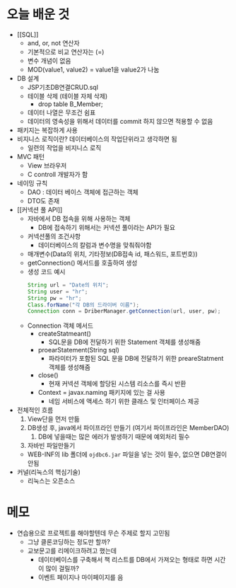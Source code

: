# 오늘 배운 것
- [[SQL]]
	- and, or, not 연산자
	- 기본적으로 비교 연산자는 (=)
	- 변수 개념이 없음
	- MOD(value1, value2) = value1을 value2가 나눔
- DB 설계
	- JSP기초DB연결CRUD.sql
	- 테이블 삭제 (테이블 자체 삭제)
		- drop table B_Member;
	- 데이터 나열은 무조건 쉼표
	- 데이터의 영속성을 위해서 데이터를 commit 하지 않으면 적용할 수 없음
- 패키지는 복잡하게 사용
- 비지니스 로직이란? 데이터베이스의 작업단위라고 생각하면 됨
	- 일련의 작업을 비지니스 로직
- MVC 패턴
	- View 브라우저
	- C controll  개발자가 함
- 네이밍 규칙
	- DAO : 데이터 베이스 객체에 접근하는 객체
	- DTO도 존재
- [[커넥션 풀 API]]
	- 자바에서 DB 접속을 위해 사용하는 객체
		- DB에 접속하기 위해서는 커넥션 풀이라는 API가 필요
	- 커넥션풀의 조건사항
		- 데이터베이스의 칼럼과 변수명을 맞춰줘야함
	- 매개변수(Data의 위치, 기타정보(DB접속 id, 패스워드, 포트번호))
	- getConnection() 메서드를 호출하여 생성
	- 생성 코드 예시
		```java
		String url = "Date의 위치";
		String user = "hr";
		String pw = "hr";
		Class.forName("각 DB의 드라이버 이름");
		Connection conn = DriberManager.getConnection(url, user, pw);
		```
	- Connection 객체 메서드 
		- createStatmeant()
			- SQL문을 DB에 전달하기 위한 Statement 객체를 생성해줌
		- proearStatement(String sql)
			- 파라미터가 포함된 SQL 문을 DB에 전달하기 위한 preareStatment 객체를 생성해줌
		- close()
			- 현재 커넥션 객체에 할당된 시스템 리소스를 즉시 반환
		- Context = javax.naming 패키지에 있는 걸 사용
			- 네임 서비스에 액세스 하기 위한 클래스 및 인터페이스 제공
- 전체적인 흐름
	1. View단을 먼저 만듦
	2. DB생성 후, java에서 파이프라인 만들기 (여기서 파이프라인은 MemberDAO)
		1. DB에 넣을때는 많은 에러가 발생하기 때문에 예외처리 필수
	3. 자바빈 파일만들기
	 - WEB-INF의 lib 폴더에 `ojdbc6.jar` 파일을 넣는 것이 필수, 없으면 DB연결이 안됨
- 커널(리눅스의 핵심기술)
	- 리눅스는 오픈소스
# 메모
- 연습용으로 프로젝트를 해야할텐데 무슨 주제로 할지 고민됨
	- 그냥 클론코딩하는 정도만 할까?
	- 교보문고를 리메이크하려고 했는데
		- 데이터베이스를 구축해서 책 리스트를 DB에서 가져오는 형태로 하면 시간이 많이 걸릴까?
		- 이벤트 페이지나 마이페이지를 음

